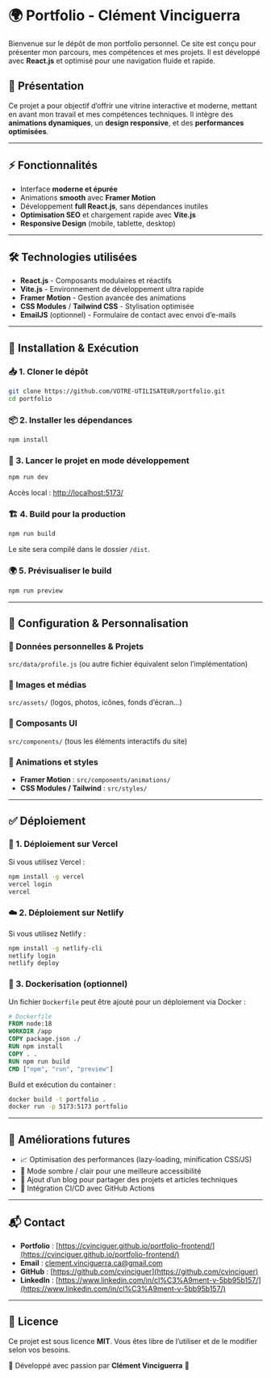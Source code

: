# 🌍 Portfolio - Clément Vinciguerra

Bienvenue sur le dépôt de mon portfolio personnel. Ce site est conçu pour présenter mon parcours, mes compétences et mes projets. Il est développé avec **React.js** et optimisé pour une navigation fluide et rapide.

## 📌 Présentation

Ce projet a pour objectif d’offrir une vitrine interactive et moderne, mettant en avant mon travail et mes compétences techniques. Il intègre des **animations dynamiques**, un **design responsive**, et des **performances optimisées**.

---

## ⚡ Fonctionnalités

- Interface **moderne et épurée**
- Animations **smooth** avec **Framer Motion**
- Développement **full React.js**, sans dépendances inutiles
- **Optimisation SEO** et chargement rapide avec **Vite.js**
- **Responsive Design** (mobile, tablette, desktop)

---

## 🛠️ Technologies utilisées

- **React.js** - Composants modulaires et réactifs
- **Vite.js** - Environnement de développement ultra rapide
- **Framer Motion** - Gestion avancée des animations
- **CSS Modules** / **Tailwind CSS** - Stylisation optimisée
- **EmailJS** (optionnel) - Formulaire de contact avec envoi d’e-mails

---

## 🚀 Installation & Exécution

### 📥 1. Cloner le dépôt

```bash
git clone https://github.com/VOTRE-UTILISATEUR/portfolio.git
cd portfolio
```

### 📦 2. Installer les dépendances

```bash
npm install
```

### 🏃 3. Lancer le projet en mode développement

```bash
npm run dev
```

Accès local : [http://localhost:5173/](http://localhost:5173/)

### 🏗️ 4. Build pour la production

```bash
npm run build
```

Le site sera compilé dans le dossier `/dist`.

### 🌍 5. Prévisualiser le build

```bash
npm run preview
```

---

## 🔧 Configuration & Personnalisation

### 📌 Données personnelles & Projets

`src/data/profile.js` (ou autre fichier équivalent selon l’implémentation)

### 📌 Images et médias

`src/assets/` (logos, photos, icônes, fonds d’écran…)

### 📌 Composants UI

`src/components/` (tous les éléments interactifs du site)

### 📌 Animations et styles

- **Framer Motion** : `src/components/animations/`
- **CSS Modules / Tailwind** : `src/styles/`

---

## ✅ Déploiement

### 🔄 1. Déploiement sur Vercel

Si vous utilisez Vercel :

```bash
npm install -g vercel
vercel login
vercel
```

### ☁️ 2. Déploiement sur Netlify

Si vous utilisez Netlify :

```bash
npm install -g netlify-cli
netlify login
netlify deploy
```

### 🐳 3. Dockerisation (optionnel)

Un fichier `Dockerfile` peut être ajouté pour un déploiement via Docker :

```dockerfile
# Dockerfile
FROM node:18
WORKDIR /app
COPY package.json ./
RUN npm install
COPY . .
RUN npm run build
CMD ["npm", "run", "preview"]
```

Build et exécution du container :

```bash
docker build -t portfolio .
docker run -p 5173:5173 portfolio
```

---

## 📌 Améliorations futures

- 📈 Optimisation des performances (lazy-loading, minification CSS/JS)
- 🎨 Mode sombre / clair pour une meilleure accessibilité
- 📝 Ajout d’un blog pour partager des projets et articles techniques
- 🔧 Intégration CI/CD avec GitHub Actions

---

## 📬 Contact

- **Portfolio** : [https://cvinciguer.github.io/portfolio-frontend/](https://cvinciguer.github.io/portfolio-frontend/)
- **Email** : clement.vinciguerra.ca@gmail.com
- **GitHub** : [https://github.com/cvinciguer](https://github.com/cvinciguer)
- **LinkedIn** : [https://www.linkedin.com/in/cl%C3%A9ment-v-5bb95b157/](https://www.linkedin.com/in/cl%C3%A9ment-v-5bb95b157/)

---

## 📜 Licence

Ce projet est sous licence **MIT**. Vous êtes libre de l’utiliser et de le modifier selon vos besoins.

🚀 Développé avec passion par **Clément Vinciguerra** 🚀
